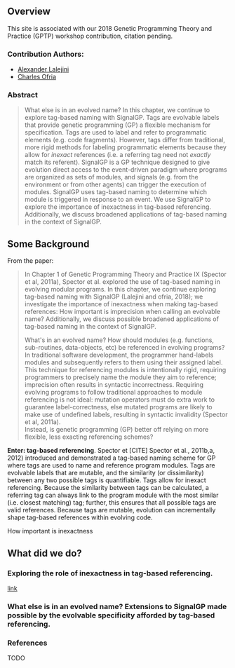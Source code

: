 ## Overview
This site is associated with our 2018 Genetic Programming Theory and Practice (GPTP) workshop contribution, citation pending. 

### Contribution Authors:
- [Alexander Lalejini](lalejini.com)
- [Charles Ofria](ofria.com)

### Abstract
> What else is in an evolved name? In this chapter, we continue to explore tag-based naming with SignalGP. 
> Tags are evolvable labels that provide genetic programming (GP) a flexible mechanism for specification. 
> Tags are used to label and refer to programmatic elements (e.g. code fragments). 
> However, tags differ from traditional, more rigid methods for labeling programmatic elements because they allow for _inexact_ references (i.e. a referring tag need not _exactly_ match its referent). 
> SignalGP is a GP technique designed to give evolution direct access to the event-driven paradigm where programs are organized as sets of modules, and signals (e.g. from the environment or from other agents) can trigger the execution of modules. SignalGP uses tag-based naming to determine which module is triggered in response to an event. 
> We use SignalGP to explore the importance of inexactness in tag-based referencing. Additionally, we discuss broadened applications of tag-based naming in the context of SignalGP. 

## Some Background 
From the paper:
> In Chapter 1 of Genetic Programming Theory and Practice IX (Spector et al, 2011a), Spector et al. explored the use of tag-based naming in evolving modular programs. 
> In this chapter, we continue exploring tag-based naming with SignalGP (Lalejini and ofria, 2018); we investigate the importance of inexactness when making tag-based references: How important is imprecision when calling an evolvable name? Additionally, we discuss possible broadened applications of tag-based naming in the context of SignalGP. 
> 
> What's in an evolved name?
> How should modules (e.g. functions, sub-routines, data-objects, etc) be referenced in evolving programs? 
> In traditional software development, the programmer hand-labels modules and subsequently refers to them using their assigned label. This technique for referencing modules is intentionally rigid, requiring programmers to precisely name the module they aim to reference; imprecision often results in syntactic incorrectness. 
> Requiring evolving programs to follow traditional approaches to module referencing is not ideal: mutation operators must do extra work to guarantee label-correctness, else mutated programs are likely to make use of undefined labels, resulting in syntactic invalidity (Spector et al, 2011a).  
> Instead, is genetic programming (GP) better off relying on more flexible, less exacting referencing schemes? 

**Enter: tag-based referencing**. 
Spector et [CITE] Spector et al., 2011b,a, 2012) introduced and demonstrated a tag-based naming scheme for GP where tags are used to name and reference program modules. Tags are evolvable labels that are mutable, and the similarity (or dissimilarity) between any two possible tags is quantifiable. Tags allow for inexact referencing. Because the similarity between tags can be calculated, a referring tag can always link to the program module with the most similar (i.e. closest matching) tag; further, this ensures that all possible tags are valid references. Because tags are mutable, evolution can incrementally shape tag-based references within evolving code.

How important is inexactness 

## What did we do?

### Exploring the role of inexactness in tag-based referencing.

[link](stats/stats.html)

### What else is in an evolved name? Extensions to SignalGP made possible by the evolvable specificity afforded by tag-based referencing. 


### References
TODO